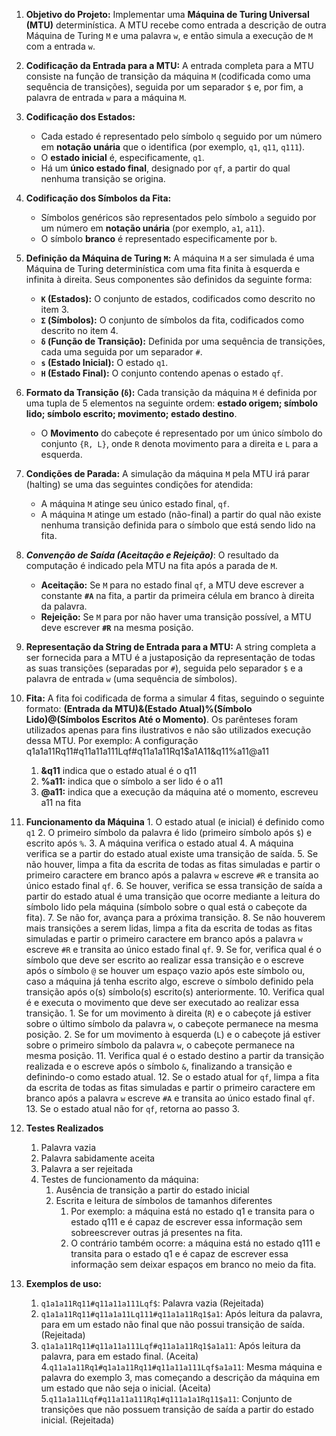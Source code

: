1.  **Objetivo do Projeto:** Implementar uma **Máquina de Turing Universal (MTU)** determinística. A MTU recebe como entrada a descrição de outra Máquina de Turing `M` e uma palavra `w`, e então simula a execução de `M` com a entrada `w`.

2.  **Codificação da Entrada para a MTU:** A entrada completa para a MTU consiste na função de transição da máquina `M` (codificada como uma sequência de transições), seguida por um separador `$` e, por fim, a palavra de entrada `w` para a máquina `M`.

3.  **Codificação dos Estados:**
    * Cada estado é representado pelo símbolo `q` seguido por um número em **notação unária** que o identifica (por exemplo, `q1`, `q11`, `q111`).
    * O **estado inicial** é, especificamente, `q1`.
    * Há um **único estado final**, designado por `qf`, a partir do qual nenhuma transição se origina.

4.  **Codificação dos Símbolos da Fita:**
    * Símbolos genéricos são representados pelo símbolo `a` seguido por um número em **notação unária** (por exemplo, `a1`, `a11`).
    * O símbolo **branco** é representado especificamente por `b`.

5.  **Definição da Máquina de Turing `M`:** A máquina `M` a ser simulada é uma Máquina de Turing determinística com uma fita finita à esquerda e infinita à direita. Seus componentes são definidos da seguinte forma:
    * **`K` (Estados):** O conjunto de estados, codificados como descrito no item 3.
    * **`Σ` (Símbolos):** O conjunto de símbolos da fita, codificados como descrito no item 4.
    * **`δ` (Função de Transição):** Definida por uma sequência de transições, cada uma seguida por um separador `#`.
    * **`s` (Estado Inicial):** O estado `q1`.
    * **`H` (Estado Final):** O conjunto contendo apenas o estado `qf`.

6.  **Formato da Transição (`δ`):** Cada transição da máquina `M` é definida por uma tupla de 5 elementos na seguinte ordem: **estado origem; símbolo lido; símbolo escrito; movimento; estado destino**.
    * O **Movimento** do cabeçote é representado por um único símbolo do conjunto `{R, L}`, onde `R` denota movimento para a direita e `L` para a esquerda.

7.  **Condições de Parada:** A simulação da máquina `M` pela MTU irá parar (halting) se uma das seguintes condições for atendida:
    * A máquina `M` atinge seu único estado final, `qf`.
    * A máquina `M` atinge um estado (não-final) a partir do qual não existe nenhuma transição definida para o símbolo que está sendo lido na fita. 

8.  ***Convenção de Saída (Aceitação e Rejeição)***: O resultado da computação é indicado pela MTU na fita após a parada de `M`.
    * **Aceitação:** Se `M` para no estado final `qf`, a MTU deve escrever a constante **`#A`** na fita, a partir da primeira célula em branco à direita da palavra.
    * **Rejeição:** Se `M` para por não haver uma transição possível, a MTU deve escrever **`#R`** na mesma posição.

9.  **Representação da String de Entrada para a MTU:** A string completa a ser fornecida para a MTU é a justaposição da representação de todas as suas transições (separadas por `#`), seguida pelo separador `$` e a palavra de entrada `w` (uma sequência de símbolos).
   
10. **Fita:** 
    A fita foi codificada de forma a simular 4 fitas, seguindo o seguinte formato: **(Entrada da MTU)&(Estado Atual)%(Símbolo Lido)@(Símbolos Escritos Até o Momento)**. Os parênteses foram utilizados apenas para fins ilustrativos e não são utilizados execução dessa MTU.
	Por exemplo: 
	A configuração q1a1a11Rq11#q11a11a111Lqf#q11a1a11Rq1$a1A11&q11%a11@a11
    1. **&q11** indica que o estado atual é o q11
    2. **%a11:** indica que o símbolo a ser lido é o a11
    3. **@a11:** indica que a execução da máquina até o momento, escreveu a11 na fita

11. **Funcionamento da Máquina**
		1. O estado atual (e inicial) é definido como `q1`
        2. O primeiro símbolo da palavra é lido (primeiro símbolo após `$`) e escrito após `%`.
        3. A máquina verifica o estado atual
        4. A máquina verifica se a partir do estado atual existe uma transição de saída.
        5. Se não houver, limpa a fita da escrita de todas as fitas simuladas e partir o primeiro caractere em branco após a palavra `w` escreve `#R` e transita ao único estado final `qf`.
        6. Se houver, verifica se essa transição de saída a partir do estado atual é uma transição que ocorre mediante a leitura do símbolo lido pela máquina (símbolo sobre o qual está o cabeçote da fita).
        7. Se não for, avança para a próxima transição.
        8. Se não houverem mais transições a serem lidas, limpa a fita da escrita de todas as fitas simuladas e partir o primeiro caractere em branco após a palavra `w` escreve `#R` e transita ao único estado final `qf`.
        9. Se for, verifica qual é o símbolo que deve ser escrito ao realizar essa transição e o escreve após o símbolo `@` se houver um espaço vazio após este símbolo ou, caso a máquina já tenha escrito algo, escreve o símbolo definido pela transição após o(s) símbolo(s) escrito(s) anteriormente.
        10. Verifica qual é e executa o movimento que deve ser executado ao realizar essa transição.
            1. Se for um movimento à direita (`R`) e o cabeçote já estiver sobre o último símbolo da palavra `w`, o cabeçote permanece na mesma posição.
            2. Se for um movimento à esquerda (`L`) e o cabeçote já estiver sobre o primeiro símbolo da palavra `w`, o cabeçote permanece na mesma posição.
		11. Verifica qual é o estado destino a partir da transição realizada e o escreve após o símbolo `&`, finalizando a transição e definindo-o como estado atual.
		12. Se o estado atual for `qf`, limpa a fita da escrita de todas as fitas simuladas e partir o primeiro caractere em branco após a palavra `w` escreve `#A` e transita ao único estado final `qf`.
		13. Se o estado atual não for `qf`, retorna ao passo 3.

12. **Testes Realizados**
    1. Palavra vazia
    2. Palavra sabidamente aceita
    3. Palavra a ser rejeitada
    4. Testes de funcionamento da máquina:
        1. Ausência de transição a partir do estado inicial
        2. Escrita e leitura de símbolos de tamanhos diferentes
            1. Por exemplo: a máquina está no estado q1 e transita para o estado q111 e é capaz de escrever essa informação sem sobreescrever outras já presentes na fita.
            2. O contrário também ocorre: a máquina está no estado q111 e transita para o estado q1 e é capaz de escrever essa informação sem deixar espaços em branco no meio da fita.

13. **Exemplos de uso:**
    1.  `q1a1a11Rq11#q11a11a111Lqf$`: Palavra vazia (Rejeitada)
    2.  `q1a1a11Rq11#q11a1a11Lq111#q11a1a11Rq1$a1`: Após leitura da  palavra, para em um estado não final que não possui transição de saída.(Rejeitada)
    3. `q1a1a11Rq11#q11a11a111Lqf#q11a1a11Rq1$a1a11`: Após leitura da  palavra, para em estado final. (Aceita)
    4.`q11a1a11Rq1#q1a1a11Rq11#q11a11a111Lqf$a1a11`: Mesma máquina e palavra do exemplo 3, mas começando a descrição da máquina em um estado que não seja o inicial. (Aceita)
	5.`q11a1a11Lqf#q11a11a111Rq1#q111a1a1Rq11$a11`: Conjunto de transições que não possuem transição de saída a partir do estado inicial. (Rejeitada)
